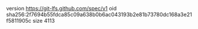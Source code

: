 version https://git-lfs.github.com/spec/v1
oid sha256:2f7694b55fdca85c09a638b0b6ac043193b2e81b73780dc168a3e21f5811905c
size 4113

